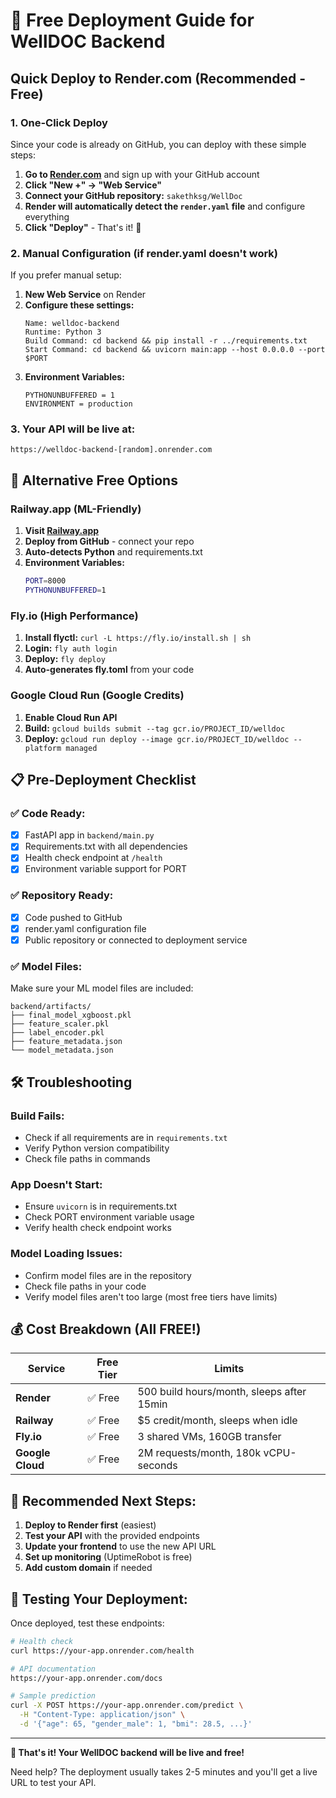 # 🚀 Free Deployment Guide for WellDOC Backend

## Quick Deploy to Render.com (Recommended - Free)

### 1. **One-Click Deploy** 
Since your code is already on GitHub, you can deploy with these simple steps:

1. **Go to [Render.com](https://render.com)** and sign up with your GitHub account
2. **Click "New +" → "Web Service"**
3. **Connect your GitHub repository:** `sakethksg/WellDoc`
4. **Render will automatically detect the `render.yaml` file** and configure everything
5. **Click "Deploy"** - That's it! 🎉

### 2. **Manual Configuration** (if render.yaml doesn't work)

If you prefer manual setup:

1. **New Web Service** on Render
2. **Configure these settings:**
   ```
   Name: welldoc-backend
   Runtime: Python 3
   Build Command: cd backend && pip install -r ../requirements.txt
   Start Command: cd backend && uvicorn main:app --host 0.0.0.0 --port $PORT
   ```
3. **Environment Variables:**
   ```
   PYTHONUNBUFFERED = 1
   ENVIRONMENT = production
   ```

### 3. **Your API will be live at:**
```
https://welldoc-backend-[random].onrender.com
```

## 🔄 Alternative Free Options

### **Railway.app** (ML-Friendly)
1. **Visit [Railway.app](https://railway.app)**
2. **Deploy from GitHub** - connect your repo
3. **Auto-detects Python** and requirements.txt
4. **Environment Variables:**
   ```bash
   PORT=8000
   PYTHONUNBUFFERED=1
   ```

### **Fly.io** (High Performance)
1. **Install flyctl:** `curl -L https://fly.io/install.sh | sh`
2. **Login:** `fly auth login`
3. **Deploy:** `fly deploy`
4. **Auto-generates fly.toml** from your code

### **Google Cloud Run** (Google Credits)
1. **Enable Cloud Run API**
2. **Build:** `gcloud builds submit --tag gcr.io/PROJECT_ID/welldoc`
3. **Deploy:** `gcloud run deploy --image gcr.io/PROJECT_ID/welldoc --platform managed`

## 📋 Pre-Deployment Checklist

### ✅ **Code Ready:**
- [x] FastAPI app in `backend/main.py`
- [x] Requirements.txt with all dependencies
- [x] Health check endpoint at `/health`
- [x] Environment variable support for PORT

### ✅ **Repository Ready:**
- [x] Code pushed to GitHub
- [x] render.yaml configuration file
- [x] Public repository or connected to deployment service

### ✅ **Model Files:**
Make sure your ML model files are included:
```
backend/artifacts/
├── final_model_xgboost.pkl
├── feature_scaler.pkl
├── label_encoder.pkl
├── feature_metadata.json
└── model_metadata.json
```

## 🛠️ Troubleshooting

### **Build Fails:**
- Check if all requirements are in `requirements.txt`
- Verify Python version compatibility
- Check file paths in commands

### **App Doesn't Start:**
- Ensure `uvicorn` is in requirements.txt
- Check PORT environment variable usage
- Verify health check endpoint works

### **Model Loading Issues:**
- Confirm model files are in the repository
- Check file paths in your code
- Verify model files aren't too large (most free tiers have limits)

## 💰 **Cost Breakdown (All FREE!)**

| Service | Free Tier | Limits |
|---------|-----------|--------|
| **Render** | ✅ Free | 500 build hours/month, sleeps after 15min |
| **Railway** | ✅ Free | $5 credit/month, sleeps when idle |
| **Fly.io** | ✅ Free | 3 shared VMs, 160GB transfer |
| **Google Cloud** | ✅ Free | 2M requests/month, 180k vCPU-seconds |

## 🚀 **Recommended Next Steps:**

1. **Deploy to Render first** (easiest)
2. **Test your API** with the provided endpoints
3. **Update your frontend** to use the new API URL
4. **Set up monitoring** (UptimeRobot is free)
5. **Add custom domain** if needed

## 📱 **Testing Your Deployment:**

Once deployed, test these endpoints:
```bash
# Health check
curl https://your-app.onrender.com/health

# API documentation
https://your-app.onrender.com/docs

# Sample prediction
curl -X POST https://your-app.onrender.com/predict \
  -H "Content-Type: application/json" \
  -d '{"age": 65, "gender_male": 1, "bmi": 28.5, ...}'
```

---

**🎉 That's it! Your WellDOC backend will be live and free!**

Need help? The deployment usually takes 2-5 minutes and you'll get a live URL to test your API.
